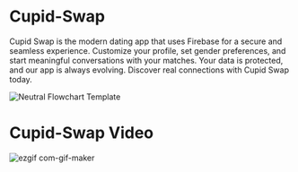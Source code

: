 # Cupid-Swap
Cupid Swap is the modern dating app that uses Firebase for a secure and seamless experience. Customize your profile, set gender preferences, and start meaningful conversations with your matches. Your data is protected, and our app is always evolving. Discover real connections with Cupid Swap today.

![Neutral Flowchart Template](https://github.com/Tarikul-Islam-Shykat/Cupid-Swap/assets/77191261/d777b3f4-75db-427e-9c3a-37a431bc57ad)

# Cupid-Swap Video 

![ezgif com-gif-maker](https://github.com/Tarikul-Islam-Shykat/Cupid-Swap/assets/77191261/fbf94b65-52bb-450c-aab6-f4beafae5513)

